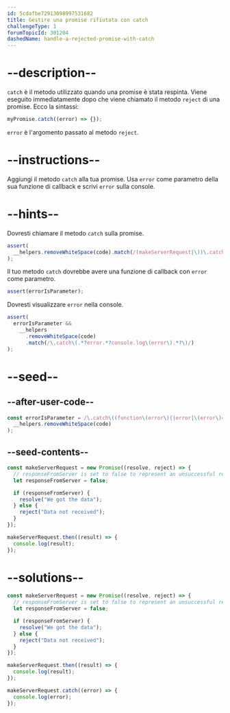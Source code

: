 ```yaml
---
id: 5cdafbe72913098997531682
title: Gestire una promise rifiutata con catch
challengeType: 1
forumTopicId: 301204
dashedName: handle-a-rejected-promise-with-catch
---
```


# --description--

`catch` è il metodo utilizzato quando una promise è stata respinta. Viene eseguito immediatamente dopo che viene chiamato il metodo `reject` di una promise. Ecco la sintassi:

```js
myPromise.catch((error) => {});
```

`error` è l'argomento passato al metodo `reject`.

# --instructions--

Aggiungi il metodo `catch` alla tua promise. Usa `error` come parametro della sua funzione di callback e scrivi `error` sulla console.

# --hints--

Dovresti chiamare il metodo `catch` sulla promise.

```js
assert(
  __helpers.removeWhiteSpace(code).match(/(makeServerRequest|\))\.catch\(/g)
);
```

Il tuo metodo `catch` dovrebbe avere una funzione di callback con `error` come parametro.

```js
assert(errorIsParameter);
```

Dovresti visualizzare `error` nella console.

```js
assert(
  errorIsParameter &&
    __helpers
      .removeWhiteSpace(code)
      .match(/\.catch\(.*?error.*?console.log\(error\).*?\)/)
);
```

# --seed--

## --after-user-code--

```js
const errorIsParameter = /\.catch\((function\(error\){|error|\(error\)=>)/.test(
  __helpers.removeWhiteSpace(code)
);
```

## --seed-contents--

```js
const makeServerRequest = new Promise((resolve, reject) => {
  // responseFromServer is set to false to represent an unsuccessful response from a server
  let responseFromServer = false;

  if (responseFromServer) {
    resolve("We got the data");
  } else {
    reject("Data not received");
  }
});

makeServerRequest.then((result) => {
  console.log(result);
});
```

# --solutions--

```js
const makeServerRequest = new Promise((resolve, reject) => {
  // responseFromServer is set to false to represent an unsuccessful response from a server
  let responseFromServer = false;

  if (responseFromServer) {
    resolve("We got the data");
  } else {
    reject("Data not received");
  }
});

makeServerRequest.then((result) => {
  console.log(result);
});

makeServerRequest.catch((error) => {
  console.log(error);
});
```
